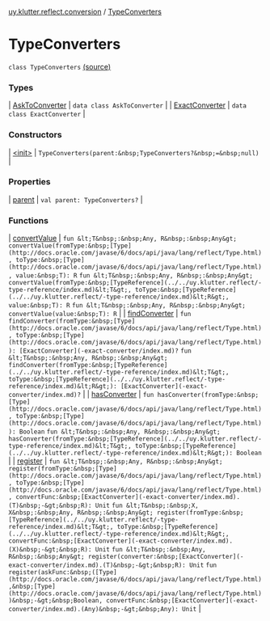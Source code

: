 [uy.klutter.reflect.conversion](../index.md) / [TypeConverters](.)


# TypeConverters

`class TypeConverters` [(source)](https://github.com/kohesive/klutter/blob/master/reflect-core-jdk6/src/main/kotlin/uy/klutter/reflect/conversion/Converters.kt#L34)



### Types


| [AskToConverter](-ask-to-converter/index.md) | `data class AskToConverter` |
| [ExactConverter](-exact-converter/index.md) | `data class ExactConverter` |


### Constructors


| [&lt;init&gt;](-init-.md) | `TypeConverters(parent:&nbsp;TypeConverters?&nbsp;=&nbsp;null)` |


### Properties


| [parent](parent.md) | `val parent: TypeConverters?` |


### Functions


| [convertValue](convert-value.md) | `fun &lt;T&nbsp;:&nbsp;Any, R&nbsp;:&nbsp;Any&gt; convertValue(fromType:&nbsp;[Type](http://docs.oracle.com/javase/6/docs/api/java/lang/reflect/Type.html), toType:&nbsp;[Type](http://docs.oracle.com/javase/6/docs/api/java/lang/reflect/Type.html), value:&nbsp;T): R`
`fun &lt;T&nbsp;:&nbsp;Any, R&nbsp;:&nbsp;Any&gt; convertValue(fromType:&nbsp;[TypeReference](../../uy.klutter.reflect/-type-reference/index.md)&lt;T&gt;, toType:&nbsp;[TypeReference](../../uy.klutter.reflect/-type-reference/index.md)&lt;R&gt;, value:&nbsp;T): R`
`fun &lt;T&nbsp;:&nbsp;Any, R&nbsp;:&nbsp;Any&gt; convertValue(value:&nbsp;T): R` |
| [findConverter](find-converter.md) | `fun findConverter(fromType:&nbsp;[Type](http://docs.oracle.com/javase/6/docs/api/java/lang/reflect/Type.html), toType:&nbsp;[Type](http://docs.oracle.com/javase/6/docs/api/java/lang/reflect/Type.html)): [ExactConverter](-exact-converter/index.md)?`
`fun &lt;T&nbsp;:&nbsp;Any, R&nbsp;:&nbsp;Any&gt; findConverter(fromType:&nbsp;[TypeReference](../../uy.klutter.reflect/-type-reference/index.md)&lt;T&gt;, toType:&nbsp;[TypeReference](../../uy.klutter.reflect/-type-reference/index.md)&lt;R&gt;): [ExactConverter](-exact-converter/index.md)?` |
| [hasConverter](has-converter.md) | `fun hasConverter(fromType:&nbsp;[Type](http://docs.oracle.com/javase/6/docs/api/java/lang/reflect/Type.html), toType:&nbsp;[Type](http://docs.oracle.com/javase/6/docs/api/java/lang/reflect/Type.html)): Boolean`
`fun &lt;T&nbsp;:&nbsp;Any, R&nbsp;:&nbsp;Any&gt; hasConverter(fromType:&nbsp;[TypeReference](../../uy.klutter.reflect/-type-reference/index.md)&lt;T&gt;, toType:&nbsp;[TypeReference](../../uy.klutter.reflect/-type-reference/index.md)&lt;R&gt;): Boolean` |
| [register](register.md) | `fun &lt;T&nbsp;:&nbsp;Any, R&nbsp;:&nbsp;Any&gt; register(fromType:&nbsp;[Type](http://docs.oracle.com/javase/6/docs/api/java/lang/reflect/Type.html), toType:&nbsp;[Type](http://docs.oracle.com/javase/6/docs/api/java/lang/reflect/Type.html), convertFunc:&nbsp;[ExactConverter](-exact-converter/index.md).(T)&nbsp;-&gt;&nbsp;R): Unit`
`fun &lt;T&nbsp;:&nbsp;X, X&nbsp;:&nbsp;Any, R&nbsp;:&nbsp;Any&gt; register(fromType:&nbsp;[TypeReference](../../uy.klutter.reflect/-type-reference/index.md)&lt;T&gt;, toType:&nbsp;[TypeReference](../../uy.klutter.reflect/-type-reference/index.md)&lt;R&gt;, convertFunc:&nbsp;[ExactConverter](-exact-converter/index.md).(X)&nbsp;-&gt;&nbsp;R): Unit`
`fun &lt;T&nbsp;:&nbsp;Any, R&nbsp;:&nbsp;Any&gt; register(converter:&nbsp;[ExactConverter](-exact-converter/index.md).(T)&nbsp;-&gt;&nbsp;R): Unit`
`fun register(askFunc:&nbsp;([Type](http://docs.oracle.com/javase/6/docs/api/java/lang/reflect/Type.html),&nbsp;[Type](http://docs.oracle.com/javase/6/docs/api/java/lang/reflect/Type.html))&nbsp;-&gt;&nbsp;Boolean, convertFunc:&nbsp;[ExactConverter](-exact-converter/index.md).(Any)&nbsp;-&gt;&nbsp;Any): Unit` |

